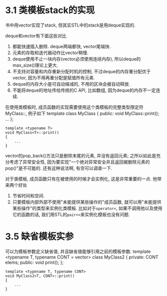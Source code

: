 # 3.1 类模板stack的实现 #

书中用vector实现了stack, 但其实STL中的stack是用deque实现的.

deque和vector有下面这些对比
1. 都能快速插入删除. deque两端都快, vector尾端快.
2. 元素的存取和迭代器动作比vector稍慢.
3. deque使用不止一块内存(vector必须使用连续内存), 所以deque的max_size()理论上更大.
4. 不支持对容量和内存重新分配时机的控制, 不过deque的内存重分配优于vector, 因为不用再重分配是赋值所有元素.
5. deque的内存大小是可自动缩减的, 不用的区块会被自动释放.
6. 不能将deque的地址传给传统的C API, 比如数组, 因为deque的内存不一定连续.

在使用类模板时, 成员函数的实现需要使用这个类模板的完整类型限定符MyClass<T>::, 例子如下
    template <typename T>
    class MyClass
    {
    public:
        void MyClass<T>::print();
        ...
    };

    template <typename T>
    void MyClass<T>::print()
    {
        ...
    }

vector的pop_back()方法只是删除末尾的元素, 并没有返回元素; 之所以如此是充分考虑了异常安全性, 因为要实现"一个绝对异常安全并且返回被删除元素的pop()"是不可能的. 还有这种说法啊, 有空可以调查一下.

对于类模板, 成员函数只有在被使用的时候才会实例化, 这是非常重要的一点. 他带来两个好处
1. 节省时间和空间.
2. 只要模板内部外部不使用"未能提供某些操作的"成员函数, 就可以用"未能提供某些操作"的类型来实例化类模板. 比如对于`operator<`, 如果不调用他以及使用它的函数的话, 我们用STL的`pair<>`来实例化模板也没有问题.

# 3.5 缺省模板实参 #

可以为模板参数定义缺省值, 并且缺省值能够引用之前的模板参数.
    template <typename T, typename CONT = vector<T>>
    class MyClass2
    {
    private:
        CONT elems;
    public:
        void print();
    };

    template <typename T, typename CONT>
    void MyClass2<T, CONT>::print()
    {
        ...
    }

